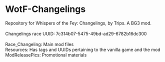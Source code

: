# WotF-Changelings<br />
Repository for Whispers of the Fey: Changelings, by Trips. A BG3 mod.<br />
<br />
Changelings race UUID: 7c314b07-5475-49bd-ad29-6782b16dc300<br />
<br />
Race_Changeling: Main mod files<br />
Resources: Has tags and UUIDs pertaining to the vanilla game and the mod<br />
ModReleasePics: Promotional materials<br />

